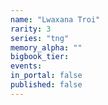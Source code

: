 ```yaml
---
name: "Lwaxana Troi"
rarity: 3
series: "tng"
memory_alpha: ""
bigbook_tier:
events:
in_portal: false
published: false
---
```

